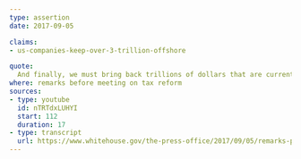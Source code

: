 ```yaml
---
type: assertion
date: 2017-09-05

claims:
- us-companies-keep-over-3-trillion-offshore

quote:
  And finally, we must bring back trillions of dollars that are currently parked overseas.  We have, in my opinion, $4 trillion -- $4 trillion.  Massive amounts of money that can't come back to our country because of our tax code and because of the rates.
where: remarks before meeting on tax reform
sources:
- type: youtube
  id: nTRTdxLUHYI
  start: 112
  duration: 17
- type: transcript
  url: https://www.whitehouse.gov/the-press-office/2017/09/05/remarks-president-trump-meeting-tax-reform
---
```

